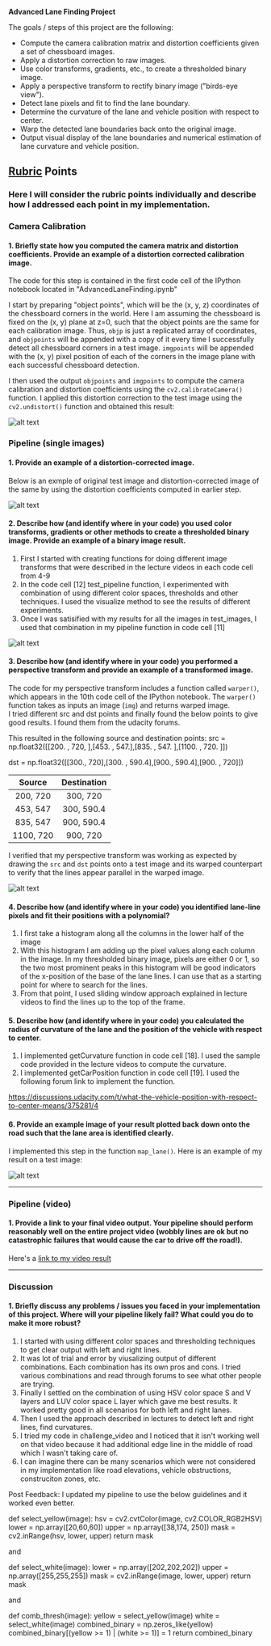 **Advanced Lane Finding Project**

The goals / steps of this project are the following:

* Compute the camera calibration matrix and distortion coefficients given a set of chessboard images.
* Apply a distortion correction to raw images.
* Use color transforms, gradients, etc., to create a thresholded binary image.
* Apply a perspective transform to rectify binary image ("birds-eye view").
* Detect lane pixels and fit to find the lane boundary.
* Determine the curvature of the lane and vehicle position with respect to center.
* Warp the detected lane boundaries back onto the original image.
* Output visual display of the lane boundaries and numerical estimation of lane curvature and vehicle position.

[//]: # (Image References)
[image1]: ./examples/undistort_output.png "Undistorted"
[image2]: ./examples/undistort_road.png "Road Transformed"
[image3]: ./examples/binary_combo_example.png "Binary Example"
[image4]: ./examples/warped_straight_lines.png "Warp Example"
[image5]: ./examples/color_fit_lines.jpg "Fit Visual"
[image6]: ./examples/example_output.png "Output"
[video1]: ./project_video.mp4 "Video"

## [Rubric](https://review.udacity.com/#!/rubrics/571/view) Points

### Here I will consider the rubric points individually and describe how I addressed each point in my implementation.  

### Camera Calibration

#### 1. Briefly state how you computed the camera matrix and distortion coefficients. Provide an example of a distortion corrected calibration image.

The code for this step is contained in the first code cell of the IPython notebook located in "AdvancedLaneFinding.ipynb"

I start by preparing "object points", which will be the (x, y, z) coordinates of the chessboard corners in the world. Here I am assuming the chessboard is fixed on the (x, y) plane at z=0, such that the object points are the same for each calibration image.  Thus, `objp` is just a replicated array of coordinates, and `objpoints` will be appended with a copy of it every time I successfully detect all chessboard corners in a test image.  `imgpoints` will be appended with the (x, y) pixel position of each of the corners in the image plane with each successful chessboard detection.  

I then used the output `objpoints` and `imgpoints` to compute the camera calibration and distortion coefficients using the `cv2.calibrateCamera()` function.  I applied this distortion correction to the test image using the `cv2.undistort()` function and obtained this result: 

![alt text][image1]

### Pipeline (single images)

#### 1. Provide an example of a distortion-corrected image.

Below is an exmple of original test image and distortion-corrected image of the same by using the distortion coefficients computed in earlier step.

![alt text][image2]

#### 2. Describe how (and identify where in your code) you used color transforms, gradients or other methods to create a thresholded binary image.  Provide an example of a binary image result.

1. First I started with creating functions for doing different image transforms that were described in the lecture videos in each code cell from 4-9
2. In the code cell [12] test_pipeline function, I experimented with combination of using different color spaces, thresholds and other techniques. I used the visualize method to see the results of different experiments.
3. Once I was satisified with my results for all the images in test_images, I used that combination in my pipeline function in code cell [11]

![alt text][image3]

#### 3. Describe how (and identify where in your code) you performed a perspective transform and provide an example of a transformed image.

The code for my perspective transform includes a function called `warper()`, which appears in the 10th code cell of the IPython notebook.  The `warper()` function takes as inputs an image (`img`) and returns warped image.  
I tried different src and dst points and finally found the below points to give good results. I found them from the udacity forums.

This resulted in the following source and destination points:
src = np.float32([[200. , 720, ],[453. , 547.],[835. , 547. ],[1100. , 720. ]])

dst = np.float32([[300., 720],[300. , 590.4],[900., 590.4],[900. , 720]])



| Source        | Destination   | 
|:-------------:|:-------------:| 
| 200, 720      | 300, 720        | 
| 453, 547      | 300, 590.4      |
| 835, 547     | 900, 590.4      |
| 1100, 720      | 900, 720        |

I verified that my perspective transform was working as expected by drawing the `src` and `dst` points onto a test image and its warped counterpart to verify that the lines appear parallel in the warped image.

![alt text][image4]

#### 4. Describe how (and identify where in your code) you identified lane-line pixels and fit their positions with a polynomial?

1. I first take a histogram along all the columns in the lower half of the image
2. With this histogram I am adding up the pixel values along each column in the image. In my thresholded binary image, pixels are either 0 or 1, so the two most prominent peaks in this histogram will be good indicators of the x-position of the base of the lane lines. I can use that as a starting point for where to search for the lines.
3. From that point, I used sliding window approach explained in lecture videos to find the lines up to the top of the frame.

#### 5. Describe how (and identify where in your code) you calculated the radius of curvature of the lane and the position of the vehicle with respect to center.

1. I implemented getCurvature function in code cell [18]. I used the sample code provided in the lecture videos to compute the curvature.
2. I implemented getCarPosition function in code cell [19]. I used the following forum link to implement the function.

https://discussions.udacity.com/t/what-the-vehicle-position-with-respect-to-center-means/375281/4

#### 6. Provide an example image of your result plotted back down onto the road such that the lane area is identified clearly.

I implemented this step in the function `map_lane()`.  Here is an example of my result on a test image:

![alt text][image6]

---

### Pipeline (video)

#### 1. Provide a link to your final video output.  Your pipeline should perform reasonably well on the entire project video (wobbly lines are ok but no catastrophic failures that would cause the car to drive off the road!).

Here's a [link to my video result](./project_video.mp4)

---

### Discussion

#### 1. Briefly discuss any problems / issues you faced in your implementation of this project.  Where will your pipeline likely fail?  What could you do to make it more robust?

1. I started with using different color spaces and thresholding techniques to get clear output with left and right lines.
2. It was lot of trial and error by viusalizing output of different combinations. Each combination has its own pros and cons. I tried various combinations and read through forums to see what other people are trying.
3. Finally I settled on the combination of using HSV color space S and V layers and LUV color space L layer which gave me best results. It worked pretty good in all scenarios for both left and right lanes.
4. Then I used the approach described in lectures to detect left and right lines, find curvatures.
5. I tried my code in challenge_video and I noticed that it isn't working well on that video because it had additional edge line in the middle of road which I wasn't taking care of.
6. I can imagine there can be many scenarios which were not considered in my implementation like road elevations, vehicle obstructions, construciton zones, etc.

Post Feedback:
I updated my pipeline to use the below guidelines and it worked even better.

def select_yellow(image):
  hsv = cv2.cvtColor(image, cv2.COLOR_RGB2HSV)
  lower = np.array([20,60,60])
  upper = np.array([38,174, 250])
  mask = cv2.inRange(hsv, lower, upper)
  return mask
  
and

def select_white(image):
  lower = np.array([202,202,202])
  upper = np.array([255,255,255])
  mask = cv2.inRange(image, lower, upper)
  return mask

and

def comb_thresh(image):
  yellow = select_yellow(image)
  white = select_white(image)
  combined_binary = np.zeros_like(yellow)
  combined_binary[(yellow >= 1) | (white >= 1)] = 1
  return combined_binary
